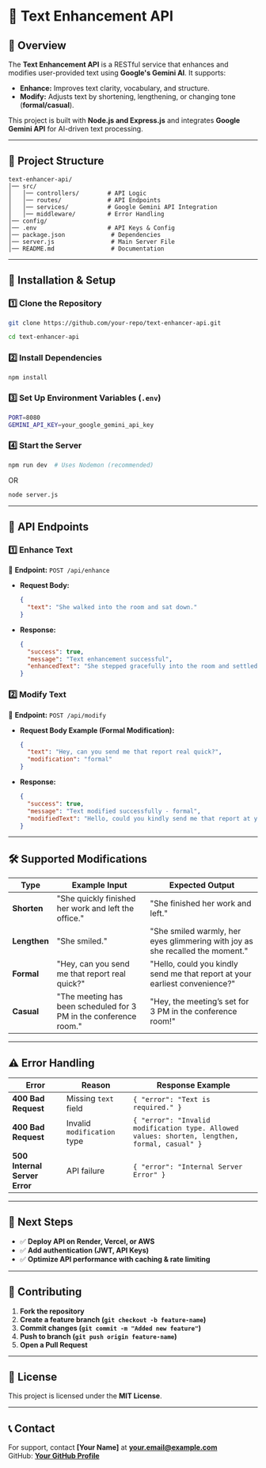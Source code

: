 # 📌 Text Enhancement API

## 🚀 Overview
The **Text Enhancement API** is a RESTful service that enhances and modifies user-provided text using **Google's Gemini AI**. It supports:
- **Enhance:** Improves text clarity, vocabulary, and structure.
- **Modify:** Adjusts text by shortening, lengthening, or changing tone (**formal/casual**).

This project is built with **Node.js and Express.js** and integrates **Google Gemini API** for AI-driven text processing.

---

## 📂 Project Structure
```
text-enhancer-api/
│── src/
│   │── controllers/        # API Logic
│   │── routes/             # API Endpoints
│   │── services/           # Google Gemini API Integration
│   │── middleware/         # Error Handling
│── config/
│── .env                    # API Keys & Config
│── package.json             # Dependencies
│── server.js                # Main Server File
│── README.md                # Documentation
```

---

## 🔧 Installation & Setup
### **1️⃣ Clone the Repository**
```sh
git clone https://github.com/your-repo/text-enhancer-api.git

cd text-enhancer-api
```

### **2️⃣ Install Dependencies**
```sh
npm install
```

### **3️⃣ Set Up Environment Variables (`.env`)**
```sh
PORT=8080
GEMINI_API_KEY=your_google_gemini_api_key
```

### **4️⃣ Start the Server**
```sh
npm run dev  # Uses Nodemon (recommended)
```
OR  
```sh
node server.js
```

---

## 📌 API Endpoints

### **1️⃣ Enhance Text**
🔹 **Endpoint:**  `POST /api/enhance`
- **Request Body:**
  ```json
  {
    "text": "She walked into the room and sat down."
  }
  ```
- **Response:**
  ```json
  {
    "success": true,
    "message": "Text enhancement successful",
    "enhancedText": "She stepped gracefully into the room and settled into a chair with ease."
  }
  ```

### **2️⃣ Modify Text**
🔹 **Endpoint:** `POST /api/modify`
- **Request Body Example (Formal Modification):**
  ```json
  {
    "text": "Hey, can you send me that report real quick?",
    "modification": "formal"
  }
  ```
- **Response:**
  ```json
  {
    "success": true,
    "message": "Text modified successfully - formal",
    "modifiedText": "Hello, could you kindly send me that report at your earliest convenience?"
  }
  ```

---

## 🛠 Supported Modifications
| **Type**  | **Example Input**  | **Expected Output**  |
|----------|-------------------|---------------------|
| **Shorten**  | "She quickly finished her work and left the office." | "She finished her work and left." |
| **Lengthen** | "She smiled." | "She smiled warmly, her eyes glimmering with joy as she recalled the moment." |
| **Formal**   | "Hey, can you send me that report real quick?" | "Hello, could you kindly send me that report at your earliest convenience?" |
| **Casual**   | "The meeting has been scheduled for 3 PM in the conference room." | "Hey, the meeting’s set for 3 PM in the conference room!" |

---

## ⚠️ Error Handling
| **Error** | **Reason** | **Response Example** |
|-----------|-----------|----------------------|
| **400 Bad Request** | Missing `text` field | `{ "error": "Text is required." }` |
| **400 Bad Request** | Invalid `modification` type | `{ "error": "Invalid modification type. Allowed values: shorten, lengthen, formal, casual" }` |
| **500 Internal Server Error** | API failure | `{ "error": "Internal Server Error" }` |

---

## 🎯 Next Steps
- ✅ **Deploy API on Render, Vercel, or AWS**
- ✅ **Add authentication (JWT, API Keys)**
- ✅ **Optimize API performance with caching & rate limiting**

---

## 🤝 Contributing
1. **Fork the repository**
2. **Create a feature branch (`git checkout -b feature-name`)**
3. **Commit changes (`git commit -m "Added new feature"`)**
4. **Push to branch (`git push origin feature-name`)**
5. **Open a Pull Request**

---

## 📜 License
This project is licensed under the **MIT License**.

---

## 📞 Contact
For support, contact **[Your Name]** at **your.email@example.com**  
GitHub: **[Your GitHub Profile](https://github.com/your-profile)**

